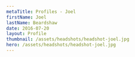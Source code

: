 ```yaml
---
metaTitle: Profiles - Joel
firstName: Joel
lastName: Beardshaw
date: 2016-07-20
layout: Profile
thumbnail: /assets/headshots/headshot-joel.jpg
hero: /assets/headshots/headshot-joel.jpg
---
```

